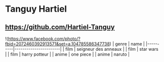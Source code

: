 #  Tanguy Hartiel #
## https://github.com/Hartiel-Tanguy #

!(https://www.facebook.com/photo/?fbid=2072460392913571&set=a.104785586347738)
|   genre  |   name                |
|----------|-----------------------|
|   film   |  seigneur des anneaux |
|   film   |  star wars            |
|   film   |  harry potteur        |
|   anime  |  one piece            |
|   anime  |  naruto               |